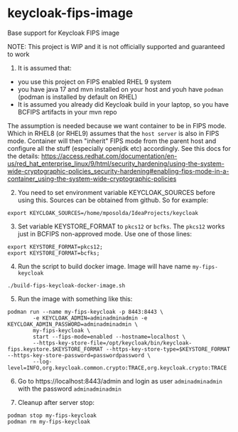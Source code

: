 # keycloak-fips-image
Base support for Keycloak FIPS image

NOTE: This project is WIP and it is not officially supported and guaranteed to work

1) It is assumed that:
- you use this project on FIPS enabled RHEL 9 system
- you have java 17 and mvn installed on your host and youh have `podman` (podman is installed by default on RHEL)
- It is assumed you already did Keycloak build in your laptop, so you have BCFIPS artifacts in your mvn repo

The assumption is needed because we want container to be in FIPS mode. Which in RHEL8 (or RHEL9) assumes that the `host server` is also in FIPS mode.
Container will then "inherit" FIPS mode from the parent host and configure all the stuff (especially openjdk etc) accordingly.
See this docs for the details: https://access.redhat.com/documentation/en-us/red_hat_enterprise_linux/9/html/security_hardening/using-the-system-wide-cryptographic-policies_security-hardening#enabling-fips-mode-in-a-container_using-the-system-wide-cryptographic-policies

2) You need to set environment variable KEYCLOAK_SOURCES before using this. Sources can be obtained from github. So for example:
```
export KEYCLOAK_SOURCES=/home/mposolda/IdeaProjects/keycloak
```

3) Set variable KEYSTORE_FORMAT to `pkcs12` or `bcfks`. The `pkcs12` works just in BCFIPS non-approved mode. Use one of those lines:
```
export KEYSTORE_FORMAT=pkcs12;
export KEYSTORE_FORMAT=bcfks;
```

4) Run the script to build docker image. Image will have name `my-fips-keycloak`
```
./build-fips-keycloak-docker-image.sh
```

5) Run the image with something like this:
```
podman run --name my-fips-keycloak -p 8443:8443 \
        -e KEYCLOAK_ADMIN=adminadminadmin -e KEYCLOAK_ADMIN_PASSWORD=adminadminadmin \
        my-fips-keycloak \
        start --fips-mode=enabled --hostname=localhost \
        --https-key-store-file=/opt/keycloak/bin/keycloak-fips.keystore.$KEYSTORE_FORMAT --https-key-store-type=$KEYSTORE_FORMAT   --https-key-store-password=passwordpassword \
        --log-level=INFO,org.keycloak.common.crypto:TRACE,org.keycloak.crypto:TRACE
```

6) Go to https://localhost:8443/admin and login as user `adminadminadmin` with the password `adminadminadmin`

7) Cleanup after server stop:
```
podman stop my-fips-keycloak
podman rm my-fips-keycloak
```

